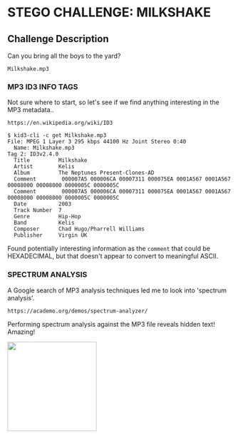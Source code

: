 # STEGO CHALLENGE: MILKSHAKE

## Challenge Description
Can you bring all the boys to the yard?

```
Milkshake.mp3
```

### MP3 ID3 INFO TAGS

Not sure where to start, so let's see if we find anything interesting in the MP3
metadata..

```
https://en.wikipedia.org/wiki/ID3
```

```
$ kid3-cli -c get Milkshake.mp3 
File: MPEG 1 Layer 3 295 kbps 44100 Hz Joint Stereo 0:40
  Name: Milkshake.mp3
Tag 2: ID3v2.4.0
  Title         Milkshake
  Artist        Kelis
  Album         The Neptunes Present-Clones-AD
  Comment        000007A5 000006CA 00007311 000075EA 0001A567 0001A567 00008000 00008000 0000005C 0000005C
  Comment        000007A5 000006CA 00007311 000075EA 0001A567 0001A567 00008000 00008000 0000005C 0000005C
  Date          2003
  Track Number  7
  Genre         Hip-Hop
  Band          Kelis
  Composer      Chad Hugo/Pharrell Williams
  Publisher     Virgin UK
```

Found potentially interesting information as the `comment` that could be
HEXADECIMAL, but that doesn't appear to convert to meaningful ASCII.

### SPECTRUM ANALYSIS

A Google search of MP3 analysis techniques led me to look into 'spectrum analysis'.

```
https://academo.org/demos/spectrum-analyzer/
```

Performing spectrum analysis against the MP3 file reveals hidden text! Amazing!

<img src="https://github.com/fortyfunbobby/security-projects/blob/master/hackthebox/stego/milkshake/milkshake-academo.org-spectrum.analyzer.jpg" width=200px/>
